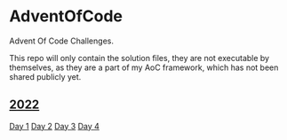 # AdventOfCode
Advent Of Code Challenges.

This repo will only contain the solution files, they are not executable by themselves, as they are a part of my AoC framework, which has not been shared publicly yet.


## [2022](/Year2022)
[Day 1](/Year2022/Day1.cs) [Day 2](/Year2022/Day2.cs) [Day 3](/Year2022/Day3.cs) [Day 4](/Year2022/Day4.cs)
